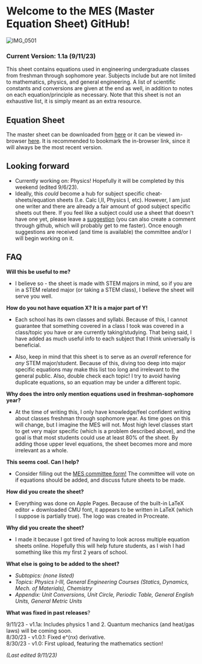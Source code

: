 # Welcome to the MES (Master Equation Sheet) GitHub!
![IMG_0501](https://github.com/ntader/MasterEquationSheet/assets/141366829/0df68ff0-3dc6-4af0-8805-60996fbaed6b)

### **Current Version: 1.1a** (9/11/23)

This sheet contains equations used in engineering undergraduate classes from freshman through sophomore year. Subjects include but are not limited to mathematics, physics, and general engineering. A list of scientific constants and conversions are given at the end as well, in addition to notes on each equation/principle as necessary. Note that this sheet is not an exhaustive list, it is simply meant as an extra resource.

## Equation Sheet

The master sheet can be downloaded from [here](https://github.com/ntader/MasterEquationSheet/releases/tag/Master) or it can be viewed in-browser [here](https://github.com/ntader/MasterEquationSheet/blob/main/Master%20Sheet.pdf). It is recommended to bookmark the in-browser link, since it will always be the most recent version.  

## Looking forward
* Currently working on: Physics! Hopefully it will be completed by this weekend (edited 9/6/23).
* Ideally, this *could* become a hub for subject specific cheat-sheets/equation sheets (I.e. Calc I,II, Physics I, etc). However, I am just one writer and there are already a fair amount of good subject specific sheets out there. If you feel like a subject could use a sheet that doesn't have one yet, please leave a [suggestion](https://docs.google.com/forms/d/e/1FAIpQLSf_Ul6LK3SoAwD1fWSKSIAGPCY3ctJZWpWQhVekjFJ4Jq8fMA/viewform?usp=sf_link) (you can also create a comment through github, which will probably get to me faster). Once enough suggestions are received (and time is available) the committee and/or I will begin working on it.

## FAQ

**Will this be useful to me?**   

* I believe so - the sheet is made with STEM majors in mind, so if you are in a STEM related major (or taking a STEM class), I believe the sheet will serve you well.



**How do you not have equation X? It is a major part of Y!** 

* Each school has its own classes and syllabi. Because of this, I cannot guarantee that something covered in a class I took was covered in a class/topic you have or are currently taking/studying. That being said, I have added as much useful info to each subject that I think universally is beneficial. 

* Also, keep in mind that this sheet is to serve as an *overall* reference for *any* STEM major/student. Because of this, diving too deep into major specific equations may make this list too long and irrelevant to the general public. Also, double check each topic! I try to avoid having duplicate equations, so an equation may be under a different topic.


**Why does the intro only mention equations used in freshman-sophomore year?**

* At the time of writing this, I only have knowledge/feel confident writing about classes freshman through sophomore year. As time goes on this will change, but I imagine the MES will not. Most high level classes start to get very major specific (which is a problem described above), and the goal is that most students could use at least 80% of the sheet. By adding those upper level equations, the sheet becomes more and more irrelevant as a whole.





**This seems cool. Can I help?**   

* Consider filling out the [MES committee form!](https://docs.google.com/forms/d/e/1FAIpQLSf_Ul6LK3SoAwD1fWSKSIAGPCY3ctJZWpWQhVekjFJ4Jq8fMA/viewform?usp=sf_link) The committee will vote on if equations should be added, and discuss future sheets to be made.



**How did you create the sheet?**  

* Everything was done on Apple Pages. Because of the built-in LaTeX editor + downloaded CMU font, it appears to be written in LaTeX (which I suppose is partially true). The logo was created in Procreate.

**Why did you create the sheet?**  

* I made it because I got tired of having to look across multiple equation sheets online. Hopefully this will help future students, as I wish I had something like this my first 2 years of school.


**What else is going to be added to the sheet?** 

- *Subtopics: (none listed)*
- *Topics: Physics I-III, General Engineering Courses (Statics, Dynamics, Mech. of Materials), Chemistry*
- *Appendix: Unit Conversions, Unit Circle, Periodic Table, General English Units, General Metric Units*


**What was fixed in past releases**?  

9/11/23 - v1.1a: Includes physics 1 and 2. Quantum mechanics (and heat/gas laws) will be coming soon.  
8/30/23 - v1.0.1: Fixed e^(nx) derivative.  
8/30/23 - v1.0: First upload, featuring the mathematics section!  

*(Last edited 9/11/23)*

